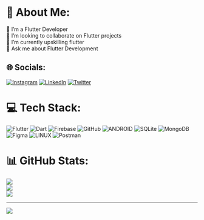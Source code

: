 # 💫 About Me:
🔭 I’m a Flutter Developer<br>👯 I’m looking to collaborate on Flutter projects<br>🌱 I’m currently upskilling flutter<br>💬 Ask me about Flutter Development


## 🌐 Socials:
[![Instagram](https://img.shields.io/badge/Instagram-%23E4405F.svg?logo=Instagram&logoColor=white)](https://instagram.com/adithyanashokpv) [![LinkedIn](https://img.shields.io/badge/LinkedIn-%230077B5.svg?logo=linkedin&logoColor=white)](https://linkedin.com/in/adithyanashok) [![Twitter](https://img.shields.io/badge/Twitter-%231DA1F2.svg?logo=Twitter&logoColor=white)](https://twitter.com/coderadipv) 

# 💻 Tech Stack:
![Flutter](https://img.shields.io/badge/Flutter-%2302569B.svg?style=for-the-badge&logo=Flutter&logoColor=white) ![Dart](https://img.shields.io/badge/dart-%230175C2.svg?style=for-the-badge&logo=dart&logoColor=white) ![Firebase](https://img.shields.io/badge/firebase-%23039BE5.svg?style=for-the-badge&logo=firebase) ![GitHub](https://img.shields.io/badge/GitHub-%23121011.svg?style=for-the-badge&logo=github&logoColor=white) ![ANDROID](https://img.shields.io/badge/android-%2320232a.svg?style=for-the-badge&logo=android&logoColor=%a4c639) ![SQLite](https://img.shields.io/badge/sqlite-%2307405e.svg?style=for-the-badge&logo=sqlite&logoColor=white) ![MongoDB](https://img.shields.io/badge/MongoDB-%234ea94b.svg?style=for-the-badge&logo=mongodb&logoColor=white) 	![Figma](https://img.shields.io/badge/figma-%23F24E1E.svg?style=for-the-badge&logo=figma&logoColor=white) ![LINUX](https://img.shields.io/badge/Linux-FCC624?style=for-the-badge&logo=linux&logoColor=black) ![Postman](https://img.shields.io/badge/Postman-FF6C37?style=for-the-badge&logo=postman&logoColor=white)
# 📊 GitHub Stats:
![](https://github-readme-stats.vercel.app/api?username=adithyanashok&theme=dark&hide_border=false&include_all_commits=true&count_private=true)<br/>
![](https://github-readme-streak-stats.herokuapp.com/?user=adithyanashok&theme=dark&hide_border=false)<br/>
![](https://github-readme-stats.vercel.app/api/top-langs/?username=adithyanashok&theme=dark&hide_border=false&include_all_commits=true&count_private=true&layout=compact)

---
[![](https://visitcount.itsvg.in/api?id=adithyanashok&icon=6&color=0)](https://visitcount.itsvg.in)

<!-- Proudly created with GPRM ( https://gprm.itsvg.in ) -->
